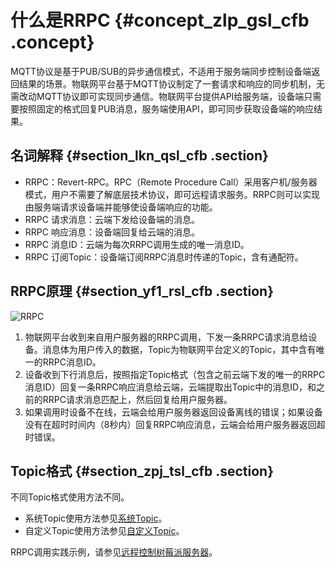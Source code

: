 # 什么是RRPC {#concept_zlp_gsl_cfb .concept}

MQTT协议是基于PUB/SUB的异步通信模式，不适用于服务端同步控制设备端返回结果的场景。物联网平台基于MQTT协议制定了一套请求和响应的同步机制，无需改动MQTT协议即可实现同步通信。物联网平台提供API给服务端，设备端只需要按照固定的格式回复PUB消息，服务端使用API，即可同步获取设备端的响应结果。

## 名词解释 {#section_lkn_qsl_cfb .section}

-   RRPC：Revert-RPC。RPC（Remote Procedure Call）采用客户机/服务器模式，用户不需要了解底层技术协议，即可远程请求服务。RRPC则可以实现由服务端请求设备端并能够使设备端响应的功能。
-   RRPC 请求消息：云端下发给设备端的消息。
-   RRPC 响应消息：设备端回复给云端的消息。
-   RRPC 消息ID：云端为每次RRPC调用生成的唯一消息ID。
-   RRPC 订阅Topic：设备端订阅RRPC消息时传递的Topic，含有通配符。

## RRPC原理 {#section_yf1_rsl_cfb .section}

![RRPC](http://static-aliyun-doc.oss-cn-hangzhou.aliyuncs.com/assets/img/21225/156870515211774_zh-CN.png)

1.  物联网平台收到来自用户服务器的RRPC调用，下发一条RRPC请求消息给设备。消息体为用户传入的数据，Topic为物联网平台定义的Topic，其中含有唯一的RRPC消息ID。
2.  设备收到下行消息后，按照指定Topic格式（包含之前云端下发的唯一的RRPC消息ID）回复一条RRPC响应消息给云端，云端提取出Topic中的消息ID，和之前的RRPC请求消息匹配上，然后回复给用户服务器。
3.  如果调用时设备不在线，云端会给用户服务器返回设备离线的错误；如果设备没有在超时时间内（8秒内）回复RRPC响应消息，云端会给用户服务器返回超时错误。

## Topic格式 {#section_zpj_tsl_cfb .section}

不同Topic格式使用方法不同。

-   系统Topic使用方法参见[系统Topic](intl.zh-CN/用户指南/RRPC/调用系统Topic.md#)。
-   自定义Topic使用方法参见[自定义Topic](intl.zh-CN/用户指南/RRPC/调用自定义Topic.md#)。

RRPC调用实践示例，请参见[远程控制树莓派服务器](../../../../intl.zh-CN/最佳实践/远程控制树莓派服务器.md#)。

